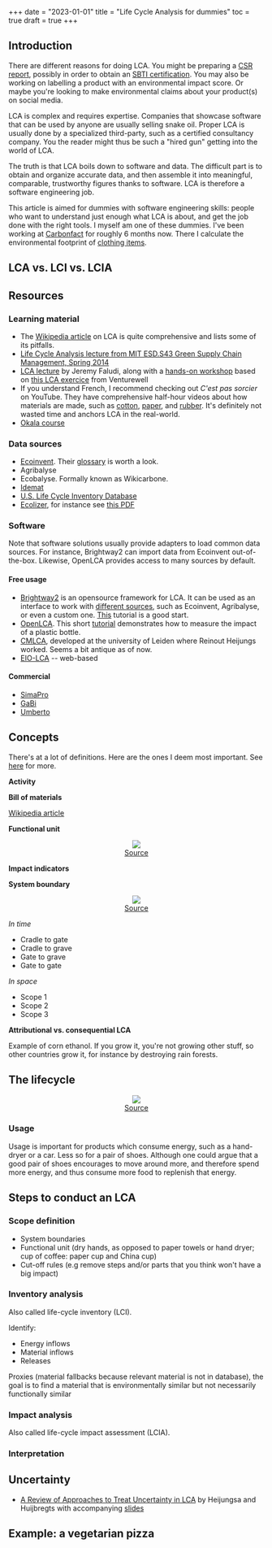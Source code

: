 +++
date = "2023-01-01"
title = "Life Cycle Analysis for dummies"
toc = true
draft = true
+++

## Introduction

There are different reasons for doing LCA. You might be preparing a [CSR report](https://www.hec.edu/en/faculty-research/centers/society-organizations-institute/think/so-institute-executive-factsheets/how-report-csr), possibly in order to obtain an [SBTI certification](https://www.wikiwand.com/en/Science_Based_Targets_initiative). You may also be working on labelling a product with an environmental impact score. Or maybe you're looking to make environmental claims about your product(s) on social media.

LCA is complex and requires expertise. Companies that showcase software that can be used by anyone are usually selling snake oil. Proper LCA is usually done by a specialized third-party, such as a certified consultancy company. You the reader might thus be such a "hired gun" getting into the world of LCA.

The truth is that LCA boils down to software and data. The difficult part is to obtain and organize accurate data, and then assemble it into meaningful, comparable, trustworthy figures thanks to software. LCA is therefore a software engineering job.

This article is aimed for dummies with software engineering skills: people who want to understand just enough what LCA is about, and get the job done with the right tools. I myself am one of these dummies. I've been working at [Carbonfact](https://www.carbonfact.com/) for roughly 6 months now. There I calculate the environmental footprint of [clothing items](https://www.wikiwand.com/en/Clothing_industry).

## LCA vs. LCI vs. LCIA

## Resources

### Learning material

- The [Wikipedia article](https://www.wikiwand.com/en/Life-cycle_assessment) on LCA is quite comprehensive and lists some of its pitfalls.
- [Life Cycle Analysis lecture from MIT ESD.S43 Green Supply Chain Management, Spring 2014](https://www.youtube.com/watch?v=gpuvUU0Nl4k)
- [LCA lecture](https://www.youtube.com/watch?v=uXj3M9Z4B4g) by Jeremy Faludi, along with a [hands-on workshop](https://www.youtube.com/watch?v=ATkUB9JJWHE) based on [this LCA exercice](https://venturewell.org/tools_for_design/measuring-sustainability/life-cycle-assessment-content/life-cycle-assessment-exercise/) from Venturewell
- If you understand French, I recommend checking out *C'est pas sorcier* on YouTube. They have comprehensive half-hour videos about how materials are made, such as [cotton](https://www.youtube.com/watch?v=9Aov-vy_mgY), [paper](https://www.youtube.com/watch?v=4ZW4tX4qSHg), and [rubber](https://www.youtube.com/watch?v=kdP30T74oZE). It's definitely not wasted time and anchors LCA in the real-world.
- [Okala course](https://web.stanford.edu/class/me221/readings/Okala_Modules_1-7.pdf)

### Data sources

- [Ecoinvent](https://ecoinvent.org/). Their [glossary](https://ecoinvent.org/glossary-terms/) is worth a look.
- Agribalyse
- Ecobalyse. Formally known as Wikicarbone.
- [Idemat](https://www.ecocostsvalue.com/data/idemat-and-idematlightlca/)
- [U.S. Life Cycle Inventory Database](https://www.nrel.gov/lci/)
- [Ecolizer](https://www.ecolizer.be/), for instance see [this PDF](https://venturewell.org/wp-content/uploads/Ecolizer-2.0-LCA-tables-printable.pdf)

### Software

Note that software solutions usually provide adapters to load common data sources. For instance, Brightway2 can import data from Ecoinvent out-of-the-box. Likewise, OpenLCA provides access to many sources by default.

#### Free usage

- [Brightway2](https://2.docs.brightway.dev/) is an opensource framework for LCA. It can be used as an interface to work with [different sources](https://2.docs.brightway.dev/notebooks.html#importing-data-example-notebooks), such as Ecoinvent, Agribalyse, or even a custom one. [This](https://github.com/maximikos/Brightway2_Intro) tutorial is a good start.
- [OpenLCA](https://www.openlca.org/). This short [tutorial](https://www.youtube.com/watch?v=r2Xdh5LT934) demonstrates how to measure the impact of a plastic bottle.
- [CMLCA](https://personal.vu.nl/R.Heijungs/CMLCA/home.html), developed at the university of Leiden where Reinout Heijungs worked. Seems a bit antique as of now.
- [EIO-LCA](http://www.eiolca.net/) -- web-based

#### Commercial

- [SimaPro](https://pre-sustainability.com/solutions/tools/simapro/)
- [GaBi](https://gabi.sphera.com/international/index/)
- [Umberto](https://www.ifu.com/umberto/)

## Concepts

There's at a lot of definitions. Here are the ones I deem most important. See [here](https://consequential-lca.org/glossary/) for more.

**Activity**

**Bill of materials**

[Wikipedia article](https://www.wikiwand.com/en/Bill_of_materials)

**Functional unit**

<div align="center">
<figure >
    <img src="/img/blog/lca-for-hackers/coffee-cup.png">
    <figcaption><a href="https://www.youtube.com/watch?v=uXj3M9Z4B4g&t=2000s">Source</a></figcaption>
</figure>
</div>

**Impact indicators**

**System boundary**

<div align="center">
<figure >
    <img src="/img/blog/lca-for-hackers/skin-moisturiser-system-boundaries.png">
    <figcaption><a href="https://static1.squarespace.com/static/5e66303d2a35d86b999ddf82/t/5ed4fd309aade1279552f980/1591016771984/LCA+Guide">Source</a></figcaption>
</figure>
</div>

*In time*

- Cradle to gate
- Cradle to grave
- Gate to grave
- Gate to gate

*In space*

- Scope 1
- Scope 2
- Scope 3

**Attributional vs. consequential LCA**

Example of corn ethanol. If you grow it, you're not growing other stuff, so other countries grow it, for instance by destroying rain forests.

## The lifecycle

<div align="center">
<figure >
    <img src="/img/blog/lca-for-hackers/Example_Life_Cycle_Assessment_Stages_diagram.png">
    <figcaption><a href="https://www.wikiwand.com/en/Life-cycle_assessment#/Definition,_synonyms,_goals,_and_purpose">Source</a></figcaption>
</figure>
</div>

### Usage

Usage is important for products which consume energy, such as a hand-dryer or a car. Less so for a pair of shoes. Although one could argue that a good pair of shoes encourages to move around more, and therefore spend more energy, and thus consume more food to replenish that energy.

## Steps to conduct an LCA

### Scope definition

- System boundaries
- Functional unit (dry hands, as opposed to paper towels or hand dryer; cup of coffee: paper cup and China cup)
- Cut-off rules (e.g remove steps and/or parts that you think won't have a big impact)

### Inventory analysis

Also called life-cycle inventory (LCI).

Identify:

- Energy inflows
- Material inflows
- Releases

Proxies (material fallbacks because relevant material is not in database), the goal is to find a material that is environmentally similar but not necessarily functionally similar

### Impact analysis

Also called life-cycle impact assessment (LCIA).

### Interpretation

## Uncertainty

- [A Review of Approaches to Treat Uncertainty in LCA](https://scholarsarchive.byu.edu/cgi/viewcontent.cgi?article=3524&context=iemssconference) by Heijungsa and Huijbregts with accompanying [slides](http://formations.cirad.fr/analyse-cycle-de-vie/pdf/Heijungs_2.pdf)

## Example: a vegetarian pizza
